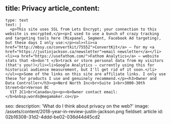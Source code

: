 title: Privacy
article_content:
  -
    type: text
    text: |
      <p>This site uses SSL from Lets Encrypt; your connection to this website is encrypted.</p><p>I used to use a bunch of crazy tracking and targeting tools here (Mixpanel, Segment, Facebook Ad targeting), but these days I only use:</p><ul><li><a href="http://mbsy.co/convertkit/75552">ConvertKit</a> – for my <a href="https://justinjackson.ca/newsletter">email newsletter</a></li><li><a href="https://usefathom.com/">Fathom Analytics</a> – website stats that <b>don't </b>track or store personal data from my visitors (that's you!)</li><li>Google Analytics – currently using this for historical audience measurement, but I'll get rid of it soon.</li></ul><p>Some of the links on this site are affiliate links. I only use these for products I use and genuinely recommend.</p><h3>Owner and Data Controller</h3><p>Nerd North Inc<br>Suite 1<br>3000-30th Street<br>Vernon BC
      V1T 2C1<br>Canada</p><p><b>Owner contact email:</b>&nbsp;words@megamaker.co</p>
seo:
  description: 'What do I think about privacy on the web?'
  image: /assets/content/2018-year-in-review-justin-jackson.png
fieldset: article
id: 02b16308-31d2-4ddd-be02-036d44d45cd2
